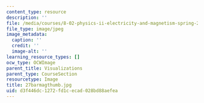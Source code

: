 ```yaml
---
content_type: resource
description: ''
file: /media/courses/8-02-physics-ii-electricity-and-magnetism-spring-2007/d3f446dc1272fd1cecad028bd88aefea_27barmagthumb.jpg
file_type: image/jpeg
image_metadata:
  caption: ''
  credit: ''
  image-alt: ''
learning_resource_types: []
ocw_type: OCWImage
parent_title: Visualizations
parent_type: CourseSection
resourcetype: Image
title: 27barmagthumb.jpg
uid: d3f446dc-1272-fd1c-ecad-028bd88aefea
---
```

